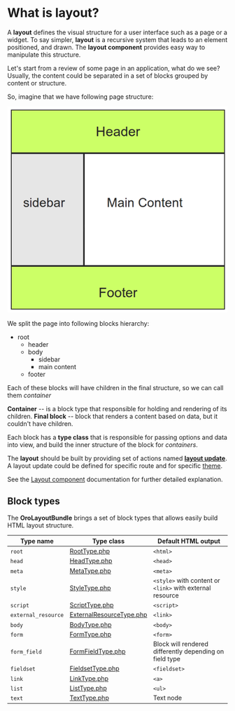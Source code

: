 What is layout?
===============

A **layout** defines the visual structure for a user interface such as a page or a widget. To say simpler, **layout** is a
recursive system that leads to an element  positioned, and drawn. The **layout component** provides easy way to manipulate
this structure.

Let's start from a review of some page in an application, what do we see? Usually, the content could be separated in 
a set of blocks grouped by content or structure. 

So, imagine that we have following page structure: 

![Layout example](./images/layout.png "Layout example")

We split the page into following blocks hierarchy:

* root
   * header
   * body
     * sidebar
     * main content
   * footer

Each of these blocks will have children in the final structure, so we can call them *container*

**Container** -- is a block type that responsible for holding and rendering of its children.
**Final block** -- block that renders a content based on data, but it couldn't have children.

Each block has a **type class** that is responsible for passing options and data into view, and build the 
inner structure of the block for *containers*.

The **layout** should be built by providing set of actions named **[layout update](./layout_update.md)**. 
A layout update could be defined for specific route and for specific [theme](./theme_definition.md). 

See the [Layout component](../../../../Component/Layout/README.md) documentation for further detailed explanation.

Block types
-----------

The **OroLayoutBundle** brings a set of block types that allows easily build HTML layout structure. 

| Type name | Type class | Default HTML output |
|-----------|------------|-------------|
| `root` | [RootType.php](../../Layout/Block/Type/RootType.php) | `<html>` |
| `head` | [HeadType.php](../../Layout/Block/Type/HeadType.php) | `<head>` |
| `meta` | [MetaType.php](../../Layout/Block/Type/MetaType.php) | `<meta>` |
| `style` | [StyleType.php](../../Layout/Block/Type/StyleType.php) | `<style>` with content or `<link>` with external resource |
| `script` | [ScriptType.php](../../Layout/Block/Type/ScriptType.php) | `<script>` |
| `external_resource` | [ExternalResourceType.php](../../Layout/Block/Type/ExternalResourceType.php) | `<link>` |
| `body` | [BodyType.php](../../Layout/Block/Type/BodyType.php) | `<body>` |
| `form` | [FormType.php](../../Layout/Block/Type/FormType.php) | `<form>` |
| `form_field` | [FormFieldType.php](../../Layout/Block/Type/FormFieldType.php) |  Block will rendered differently depending on field type |
| `fieldset` | [FieldsetType.php](../../Layout/Block/Type/FieldsetType.php) | `<fieldset>` |
| `link` | [LinkType.php](../../Layout/Block/Type/LinkType.php) | `<a>` |
| `list` | [ListType.php](../../Layout/Block/Type/ListType.php) | `<ul>` |
| `text` | [TextType.php](../../Layout/Block/Type/TextType.php) | Text node |
